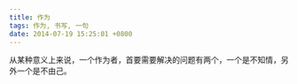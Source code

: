 ```yaml
---
title: 作为
tags: 作为, 书写, 一句
date: 2014-07-19 15:25:01 +0800
---
```



从某种意义上来说，一个作为者，首要需要解决的问题有两个，一个是不知情，另外一个是不由己。

